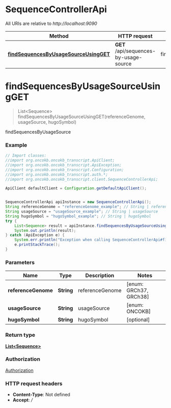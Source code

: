 # SequenceControllerApi

All URIs are relative to *http://localhost:9090*

Method | HTTP request | Description
------------- | ------------- | -------------
[**findSequencesByUsageSourceUsingGET**](SequenceControllerApi.md#findSequencesByUsageSourceUsingGET) | **GET** /api/sequences-by-usage-source | findSequencesByUsageSource

<a name="findSequencesByUsageSourceUsingGET"></a>
# **findSequencesByUsageSourceUsingGET**
> List&lt;Sequence&gt; findSequencesByUsageSourceUsingGET(referenceGenome, usageSource, hugoSymbol)

findSequencesByUsageSource

### Example
```java
// Import classes:
//import org.oncokb.oncokb_transcript.ApiClient;
//import org.oncokb.oncokb_transcript.ApiException;
//import org.oncokb.oncokb_transcript.Configuration;
//import org.oncokb.oncokb_transcript.auth.*;
//import org.oncokb.oncokb_transcript.client.SequenceControllerApi;

ApiClient defaultClient = Configuration.getDefaultApiClient();


SequenceControllerApi apiInstance = new SequenceControllerApi();
String referenceGenome = "referenceGenome_example"; // String | referenceGenome
String usageSource = "usageSource_example"; // String | usageSource
String hugoSymbol = "hugoSymbol_example"; // String | hugoSymbol
try {
    List<Sequence> result = apiInstance.findSequencesByUsageSourceUsingGET(referenceGenome, usageSource, hugoSymbol);
    System.out.println(result);
} catch (ApiException e) {
    System.err.println("Exception when calling SequenceControllerApi#findSequencesByUsageSourceUsingGET");
    e.printStackTrace();
}
```

### Parameters

Name | Type | Description  | Notes
------------- | ------------- | ------------- | -------------
 **referenceGenome** | **String**| referenceGenome | [enum: GRCh37, GRCh38]
 **usageSource** | **String**| usageSource | [enum: ONCOKB]
 **hugoSymbol** | **String**| hugoSymbol | [optional]

### Return type

[**List&lt;Sequence&gt;**](Sequence.md)

### Authorization

[Authorization](../README.md#Authorization)

### HTTP request headers

 - **Content-Type**: Not defined
 - **Accept**: */*

